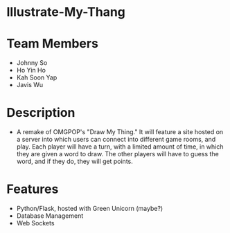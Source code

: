 # Illustrate-My-Thang

# Team Members
- Johnny So
- Ho Yin Ho
- Kah Soon Yap
- Javis Wu

# Description
- A remake of OMGPOP's "Draw My Thing." It will feature a site hosted on a server into which users can connect into different game rooms, and play. Each player will have a turn, with a limited amount of time, in which they are given a word to draw. The other players will have to guess the word, and if they do, they will get points.

# Features
- Python/Flask, hosted with Green Unicorn (maybe?)
- Database Management
- Web Sockets
